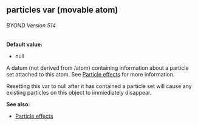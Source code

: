## particles var (movable atom) 
###### BYOND Version 514

<!-- -->
**Default value:**
+   null


A datum (not derived from /atom) containing information about a
particle set attached to this atom. See [Particle
effects](/ref/%7Bnotes%7D/particles.md) for more information.


Resetting this var to null after it has contained a particle
set will cause any existing particles on this object to immiediately
disappear.

**See also:**
+   [Particle effects](/ref/%7Bnotes%7D/particles.md) 